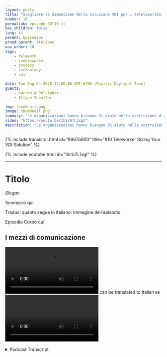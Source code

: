 ```yaml
---
layout: posts
title: "Scegliere la dimensione della soluzione VDI per i telelavoratori."
number: 10
permalink: episode-EDT10-it
has_children: false
lang: it
parent: Episódios
grand_parent: Italiano
nav_order: 10
tags:
    - telework
    - remoteworker
    - process
    - technology
    - vdi

date: Tue Aug 04 2020 17:00:00 GMT-0700 (Pacific Daylight Time)
guests:
    - Darren W Pulsipher
    - Illyse Sheaffer

img: thumbnail.png
image: thumbnail.png
summary: "Le organizzazioni hanno bisogno di aiuto nella costruzione di soluzioni VDI (Virtual Desktop Infrastructure) immediatamente. Poiché i dipartimenti IT stanno aggiungendo licenze VDI localmente ai loro sistemi attuali, devono essere consapevoli che le licenze da sole non risolvono tutti i loro problemi."
video: "https://youtu.be/IbIrb7L1xgI"
description: "Le organizzazioni hanno bisogno di aiuto nella costruzione di soluzioni VDI (Virtual Desktop Infrastructure) immediatamente. Poiché i dipartimenti IT stanno aggiungendo licenze VDI localmente ai loro sistemi attuali, devono essere consapevoli che le licenze da sole non risolvono tutti i loro problemi."
---
```


<div>
{% include transistor.html id="9967b600" title="#10 Teleworker Sizing Your VDI Solution" %}

{% include youtube.html id="IbIrb7L1xgI" %}
</div>

---

# Titolo

*Slogan*

Sommario qui

Traduci quanto segue in italiano: Immagine dell'episodio

Episodio Corpo qui.

## I mezzi di comunicazione

<video src='url'></video> can be translated to Italian as <video src='url'></video>.



<details>
<summary> Podcast Transcript </summary>

<p></p>

</details>
